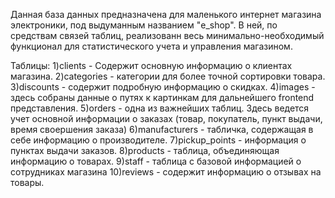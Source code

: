 Данная база данных предназначена для маленького интернет магазина электроники, под выдуманным названием "e_shop".
В ней, по средствам связей таблиц, реализованн весь минимально-необходимый функционал для статистического учета и
управления магазином.


Таблицы:
1)сlients - Содержит основную информацию о клиентах магазина.
2)сategories - категории для более точной сортировки товара.
3)discounts - содержит подробную информацию о скидках.
4)images - здесь собраны данные о путях к картинкам для дальнейшего frontend представления.
5)orders - одна из важнейших таблиц. Здесь ведется учет основной информации о заказах (товар, покупатель, пункт выдачи, время своершения заказа)
6)manufacturers - табличка, содержащая в себе информацию о производителе.
7)pickup_points - информация о пунктах выдачи заказов.
8)products - таблица, объединяющая информацию о товарах.
9)staff - таблица с базовой информацией о сотрудниках магазина
10)reviews - содержит информацию о отзывах на товары.


